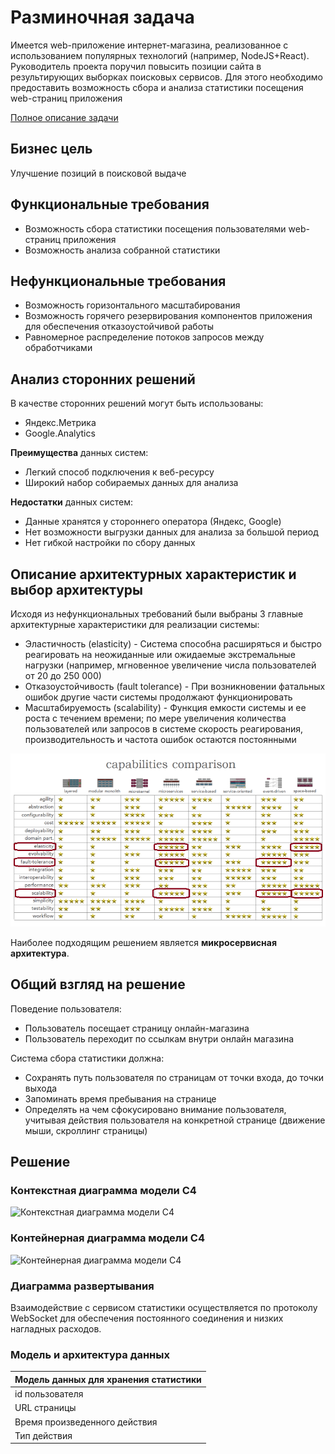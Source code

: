 # Разминочная задача

Имеется web-приложение интернет-магазина, реализованное с использованием популярных технологий (например, NodeJS+React).
Руководитель проекта поручил повысить позиции сайта в результирующих выборках поисковых сервисов. Для этого необходимо
предоставить возможность сбора и анализа статистики посещения web-страниц приложения

[Полное описание задачи](./Problem.md)

## Бизнес цель
Улучшение позиций в поисковой выдаче

## Функциональные требования
- Возможность сбора статистики посещения пользователями web-страниц приложения
- Возможность анализа собранной статистики

## Нефункциональные требования
- Возможность горизонтального масштабирования
- Возможность горячего резервирования компонентов приложения для обеспечения отказоустойчивой работы
- Равномерное распределение потоков запросов между обработчиками

## Анализ сторонних решений
В качестве сторонних решений могут быть использованы:
- Яндекс.Метрика
- Google.Analytics

**Преимущества** данных систем:
- Легкий способ подключения к веб-ресурсу
- Широкий набор собираемых данных для анализа

**Недостатки** данных систем:
- Данные хранятся у стороннего оператора (Яндекс, Google)
- Нет возможности выгрузки данных для анализа за большой период
- Нет гибкой настройки по сбору данных

## Описание архитектурных характеристик и выбор архитектуры
Исходя из нефункциональных требований были выбраны 3 главные архитектурные характеристики для реализации системы:

- Эластичность (elasticity) - Система способна расширяться и быстро реагировать на неожиданные или ожидаемые
  экстремальные нагрузки (например, мгновенное увеличение числа пользователей от 20 до 250 000)
- Отказоустойчивость (fault tolerance) - При возникновении фатальных ошибок другие части системы продолжают
  функционировать
- Масштабируемость (scalability) - Функция емкости системы и ее роста с течением времени; по мере увеличения количества
  пользователей или запросов в системе скорость реагирования, производительность и частота ошибок остаются постоянными

![alt text](./images/arch_select.png)

Наиболее подходящим решением является **микросервисная архитектура**.

## Общий взгляд на решение
Поведение пользователя:
- Пользователь посещает страницу онлайн-магазина
- Пользователь переходит по ссылкам внутри онлайн магазина

Система сбора статистики должна:
- Сохранять путь пользователя по страницам от точки входа, до точки выхода
- Запоминать время пребывания на странице
- Определять на чем сфокусировано внимание пользователя, учитывая действия пользователя на конкретной странице (движение мыши, скроллинг страницы)

## Решение

### Контекстная диаграмма модели C4

![Контекстная диаграмма модели C4](./images/с4-context.png)

### Контейнерная диаграмма модели C4

![Контейнерная диаграмма модели C4](./images/с4-container.png)

### Диаграмма развертывания

Взаимодействие с сервисом статистики осуществляется по протоколу WebSocket для обеспечения постоянного соединения и низких нагладных расходов.


### Модель и архитектура данных

| Модель данных для хранения статистики
| ---
| id пользователя
| URL страницы
| Время произведенного действия
| Тип действия